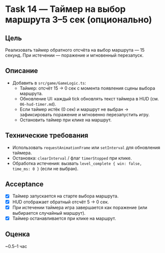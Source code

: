 # Task 14 — Таймер на выбор маршрута 3–5 сек (опционально)

## Цель
Реализовать таймер обратного отсчёта на выбор маршрута — 15 секунд. При истечении — поражение и мгновенный перезапуск.

## Описание
- Добавить в `src/game/GameLogic.ts`:
  - Таймер: отсчёт 15 → 0 сек с момента появления сцены выбора маршрута.
  - Обновление UI: каждый tick обновлять текст таймера в HUD (см. `06-hud-timer.md`).
  - Если таймер истёк (0 сек) и маршрут не выбран → зафиксировать поражение и мгновенно перезапустить игру.
  - Остановить таймер при клике на маршрут.

## Технические требования
- Использовать `requestAnimationFrame` или `setInterval` для обновления таймера.
- Остановка: `clearInterval` / флаг `timerStopped` при клике.
- Обработка истечения: вызвать `level_complete { win: false, time_ms: 0 }` (если не выбран).

## Acceptance
- [x] Таймер запускается на старте выбора маршрута.
- [x] HUD отображает обратный отсчёт 5 → 0 сек.
- [x] При истечении таймера игра завершается как поражение (или выбирается случайный маршрут).
- [x] Таймер останавливается при клике на маршрут.

## Оценка
~0.5–1 час


